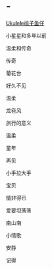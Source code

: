 # -
[Ukulele桃子鱼仔](https://space.bilibili.com/90906099?from=search&seid=17890338548997760587)


小星星和多年以前


温柔和传奇


传奇


菊花台


好久不见


温柔


龙卷风


旅行的意义


温柔


童年


再见


小手拉大手


宝贝


情非得已


爱要坦荡荡


南山南


小情歌


安静


记得
